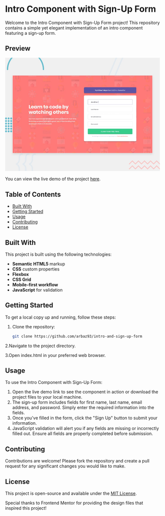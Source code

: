 # Intro Component with Sign-Up Form  

Welcome to the Intro Component with Sign-Up Form project! This repository contains a simple yet elegant implementation of an intro component featuring a sign-up form.  

## Preview  

![Website Preview](./design/desktop-preview.jpg)  

You can view the live demo of the project [here](https://arbaz93.github.io/intro-and-sign-up-form/).  

## Table of Contents  

- [Built With](#built-with)  
- [Getting Started](#getting-started)  
- [Usage](#usage)  
- [Contributing](#contributing)  
- [License](#license)  

## Built With  

This project is built using the following technologies:  
- **Semantic HTML5** markup  
- **CSS** custom properties  
- **Flexbox**  
- **CSS Grid**  
- **Mobile-first workflow**  
- **JavaScript** for validation  

## Getting Started  

To get a local copy up and running, follow these steps:  

1. Clone the repository:  
   ```bash  
   git clone https://github.com/arbaz93/intro-and-sign-up-form

2.Navigate to the project directory.

3.Open index.html in your preferred web browser.

## Usage

To use the Intro Component with Sign-Up Form:  

1. Open the live demo link to see the component in action or download the project files to your local machine.  
2. The sign-up form includes fields for first name, last name, email address, and password. Simply enter the required information into the fields.  
3. Once you've filled in the form, click the "Sign Up" button to submit your information.  
4. JavaScript validation will alert you if any fields are missing or incorrectly filled out. Ensure all fields are properly completed before submission.
   
## Contributing

Contributions are welcome! Please fork the repository and create a pull request for any significant changes you would like to make.

## License

This project is open-source and available under the [MIT License](./LICENSE).

Special thanks to Frontend Mentor for providing the design files that inspired this project!
